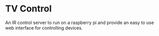 TV Control
==========

An IR control server to run on a raspberry pi and provide an easy to use web interface for controlling devices.